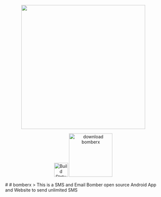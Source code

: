 <p align="center"><img src="https://bomberx.in/img/icon.png" width="400"></p>
<p align="center">
<a href="https://bomberx.in"><img src="https://cdn.iconscout.com/icon/free/png-512/chrome-36-569244.png" width="45"  alt="Build Status"></a>
<a href="https://bomberx.in/update"><img src="https://cdn.worldvectorlogo.com/logos/google-play-download-android-app.svg"  width="140" alt="download bomberx"></a>
</p>
# # bomberx
> This is a SMS and Email Bomber open source Android App and Website to send unlimited SMS


